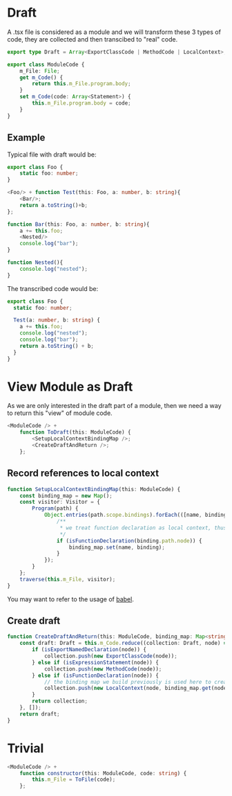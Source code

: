 # Draft

A .tsx file is considered as a module and we will transform these 3 types of code, they are collected and then transcibed to "real" code.

```typescript
export type Draft = Array<ExportClassCode | MethodCode | LocalContext>;
```

```typescript
export class ModuleCode {
    m_File: File;
    get m_Code() {
        return this.m_File.program.body;
    }
    set m_Code(code: Array<Statement>) {
        this.m_File.program.body = code;
    }
}
```

## Example

Typical file with draft would be:

```typescript
export class Foo {
    static foo: number;
}

<Foo/> + function Test(this: Foo, a: number, b: string){
    <Bar/>;
    return a.toString()+b;
};

function Bar(this: Foo, a: number, b: string){
    a += this.foo;
    <Nested/>
    console.log("bar");
}

function Nested(){
    console.log("nested");
}
```

The transcribed code would be:

```typescript
export class Foo {
  static foo: number;

  Test(a: number, b: string) {
    a += this.foo;
    console.log("nested");
    console.log("bar");
    return a.toString() + b;
  }
}
```

# View Module as Draft

As we are only interested in the draft part of a module, then we need a way to return this "view" of module code.

```typescript
<ModuleCode /> +
    function ToDraft(this: ModuleCode) {
        <SetupLocalContextBindingMap />;
        <CreateDraftAndReturn />;
    };
```

## Record references to local context

```typescript
function SetupLocalContextBindingMap(this: ModuleCode) {
    const binding_map = new Map();
    const visitor: Visitor = {
        Program(path) {
            Object.entries(path.scope.bindings).forEach(([name, binding]) => {
                /**
                 * we treat function declaration as local context, thus we record bindings of it
                 */
                if (isFunctionDeclaration(binding.path.node)) {
                    binding_map.set(name, binding);
                }
            });
        }
    };
    traverse(this.m_File, visitor);
}
```

You may want to refer to the usage of [babel](https://github.com/jamiebuilds/babel-handbook/blob/master/translations/en/plugin-handbook.md#toc-bindings).

## Create draft

```typescript
function CreateDraftAndReturn(this: ModuleCode, binding_map: Map<string, Binding>) {
    const draft: Draft = this.m_Code.reduce((collection: Draft, node) => {
        if (isExportNamedDeclaration(node)) {
            collection.push(new ExportClassCode(node));
        } else if (isExpressionStatement(node)) {
            collection.push(new MethodCode(node));
        } else if (isFunctionDeclaration(node)) {
            // the binding map we build previously is used here to create local context
            collection.push(new LocalContext(node, binding_map.get(node.id.name)));
        }
        return collection;
    }, []);
    return draft;
}
```

# Trivial

```typescript
<ModuleCode /> +
    function constructor(this: ModuleCode, code: string) {
        this.m_File = ToFile(code);
    };
```